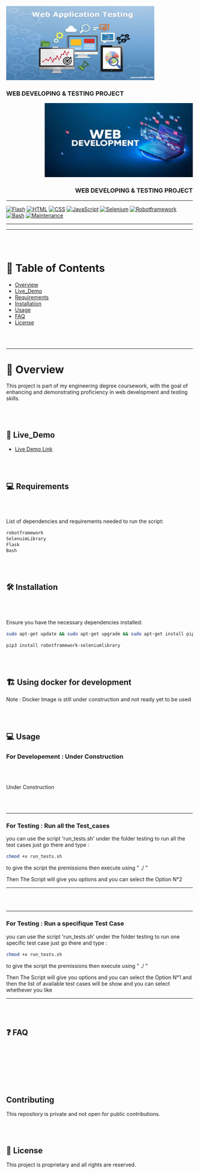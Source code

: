 <!-- This was Created By Oumayma Guizeni  -->
<!-- Date : fev 23 2024 -->

<div align="left">
  <img src="/src/web-application-testing.jpg" alt="Testing" width="400" height="200" >

  <br/>

  <h3><b>WEB DEVELOPING & TESTING PROJECT</b></h3>

</div>

<div align="right">
  <img src="/src/images.jpeg" alt="Developing" width="400" height="200" >

  <br/>

  <h3><b>WEB DEVELOPING & TESTING PROJECT</b></h3>

</div>


---

[![Flash](https://img.shields.io/badge/Flash-%23FF0000.svg?style=flat&logo=Adobe%20Flash&logoColor=white)](https://www.adobe.com/products/flashplayer.html)
[![HTML](https://img.shields.io/badge/HTML-%23E34F26.svg?style=flat&logo=html5&logoColor=white)](https://developer.mozilla.org/en-US/docs/Web/HTML)
[![CSS](https://img.shields.io/badge/CSS-%231572B6.svg?style=flat&logo=css3&logoColor=white)](https://developer.mozilla.org/en-US/docs/Web/CSS)
[![JavaScript](https://img.shields.io/badge/JavaScript-%23F7DF1E.svg?style=flat&logo=javascript&logoColor=black)](https://developer.mozilla.org/en-US/docs/Web/JavaScript)
[![Selenium](https://img.shields.io/badge/Selenium-%2300724B.svg?style=flat&logo=selenium&logoColor=white)](https://www.selenium.dev/)
[![Robotframework](https://img.shields.io/badge/Robotframework-%2363AF69.svg?style=flat&logo=robot-framework&logoColor=white)](https://robotframework.org/)
[![Bash](https://img.shields.io/badge/Bash-%23121011.svg?style=flat&logo=gnu-bash&logoColor=white)](https://www.gnu.org/software/bash/)
[![Maintenance](https://img.shields.io/badge/Maintained%3F-yes-green.svg)](https://GitHub.com/Naereen/StrapDown.js/graphs/commit-activity)


---

---

<br>
<br>

# 📗 Table of Contents

- [Overview](#overview)
- [Live_Demo](#live_demo)
- [Requirements](#requirements)
- [Installation](#installation)
- [Usage](#usage)
- [FAQ](#faq)
- [License](#license)

<br>
<br>

---

# 📖  Overview <a name="overview"></a>

<p> This project is part of my engineering degree coursework, with the goal of enhancing and demonstrating proficiency in web development and testing skills. </p>

<br>
<br>

## 🚀 Live_Demo <a name="live_demo"></a>

- [Live Demo Link](link_here)

<br>
<br>


## 💻 Requirements <a name="requirements"></a>

<br>
<br>

List of dependencies and requirements needed to run the script:

    robotframework
    SelenuimLibrary 
    Flask
    Bash

<br>
<br>

## 🛠 Installation <a name="installation"></a>

<br>
<br>

Ensure you have the necessary dependencies installed:

```bash
sudo apt-get update && sudo apt-get upgrade && sudo apt-get install pip3 install robotframework
```

```bash
pip3 install robotframework-seleniumlibrary
```


<br>
<br>


## 🏗️ Using docker for development

<p> Note : Docker Image is still under construction and not ready yet to be used </p>

<br>
<br>

## 💻  Usage <a name="usage"></a>


### For Developement : Under Construction 

<br>
<br>

<p> Under Construction </p>

<br>
<br>

---
### For Testing : Run all the Test_cases 


you can use the script 'run_tests.sh' under the folder testing to run all the test cases 
just go there and type : 


```bash 
chmod +x run_tests.sh
```

to give the script the premissions then execute using " ./ "

Then The Script will give you options and you can select the Option N°2

---

<br>
<br>

---
### For Testing :  Run a specifique Test Case 

you can use the script 'run_tests.sh' under the folder testing to run one specific  test case 
just go there and type : 


```bash 
chmod +x run_tests.sh
```

to give the script the premissions then execute using " ./ "

Then The Script will give you options and you can select the Option N°1 and then the list of available test cases will be show and you can select whethever you like 

---

<br>
<br>


## ❓ FAQ  <a name="faq"></a>

<br>
<br>
<br>
<br>
<br>
<br>


## Contributing

This repository is private and not open for public contributions.

<br>
<br>


## 📝 License <a name="license"></a>

This project is proprietary and all rights are reserved.




